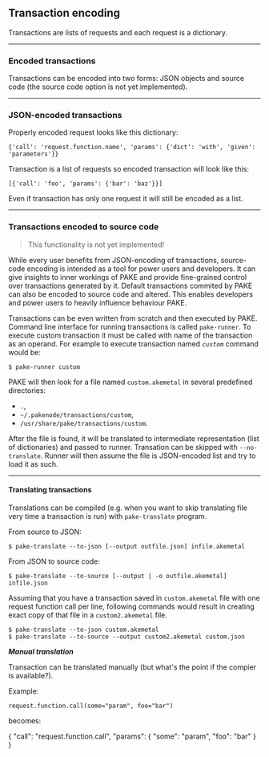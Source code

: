 ## Transaction encoding

Transactions are lists of requests and each request is a dictionary.

----

### Encoded transactions

Transactions can be encoded into two forms: JSON objects and
source code (the source code option is not yet implemented).

----

### JSON-encoded transactions

Properly encoded request looks like this dictionary:

    {'call': 'request.function.name', 'params': {'dict': 'with', 'given': 'parameters'}}


Transaction is a list of requests so encoded transaction will look like this:

    [{'call': 'foo', 'params': {'bar': 'baz'}}]


Even if transaction has only one request it will still be encoded as a list.

----

### Transactions encoded to source code

> This functionality is not yet implemented!

While every user benefits from JSON-encoding of transactions, source-code encoding is intended as a tool for power users and
developers.
It can give insights to inner workings of PAKE and provide fine-grained control over transactions generated by it.
Default transactions commited by PAKE can also be encoded to source code and altered.
This enables developers and power users to heavily influence behaviour PAKE.

Transactions can be even written from scratch and then executed by PAKE.
Command line interface for running transactions is called `pake-runner`.
To execute custom transaction it must be called with name of the transaction as an operand.
For example to execute transaction named *`custom`* command would be:

```
$ pake-runner custom
```

PAKE will then look for a file named `custom.akemetal` in several predefined directories:

*   `.`,
*   `~/.pakenode/transactions/custom`,
*   `/usr/share/pake/transactions/custom`.

After the file is found, it will be translated to intermediate representation (list of dictionaries) and
passed to runner.
Transation can be skipped with `--no-translate`.
Runner will then assume the file is JSON-encoded list and try to load it as such.

----


#### Translating transactions

Translations can be compiled (e.g. when you want to skip translating file very time a transaction is run) with `pake-translate` program.

From source to JSON:

```
$ pake-translate --to-json [--output outfile.json] infile.akemetal
```

From JSON to source code:

```
$ pake-translate --to-source [--output | -o outfile.akemetal] infile.json
```

Assuming that you have a transaction saved in `custom.akemetal` file
with one request function call per line, following commands would result in creating exact copy of
that file in a `custom2.akemetal` file.

```
$ pake-translate --to-json custom.akemetal
$ pake-translate --to-source --output custom2.akemetal custom.json
```

***Manual translation***

Transaction can be translated manually (but what's the point if the compier is available?).

Example:

```
request.function.call(some="param", foo="bar")
```

becomes:

{
    "call": "request.function.call",
    "params": {
        "some": "param",
        "foo": "bar"
    }
}
